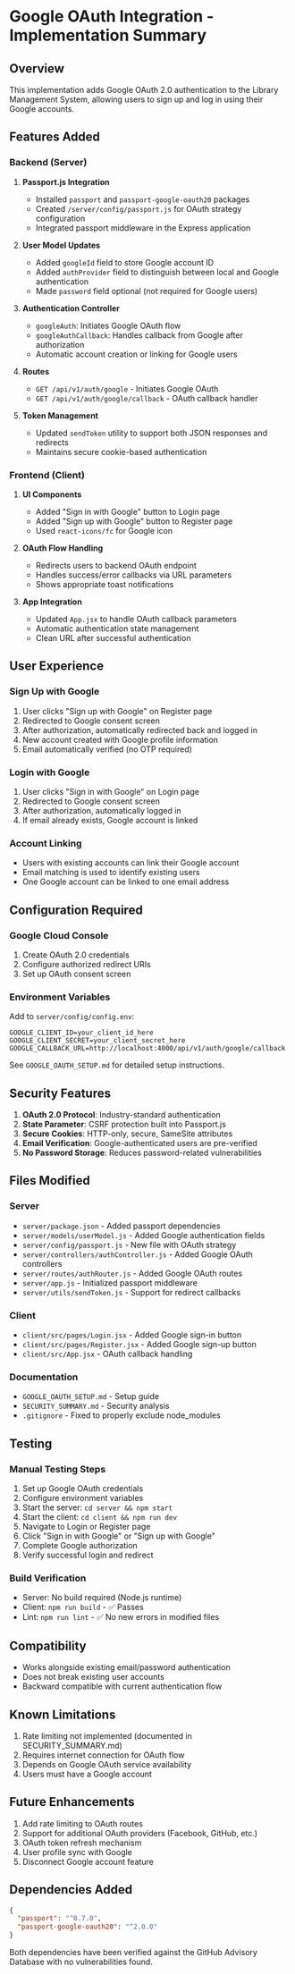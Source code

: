 # Google OAuth Integration - Implementation Summary

## Overview
This implementation adds Google OAuth 2.0 authentication to the Library Management System, allowing users to sign up and log in using their Google accounts.

## Features Added

### Backend (Server)
1. **Passport.js Integration**
   - Installed `passport` and `passport-google-oauth20` packages
   - Created `/server/config/passport.js` for OAuth strategy configuration
   - Integrated passport middleware in the Express application

2. **User Model Updates**
   - Added `googleId` field to store Google account ID
   - Added `authProvider` field to distinguish between local and Google authentication
   - Made `password` field optional (not required for Google users)

3. **Authentication Controller**
   - `googleAuth`: Initiates Google OAuth flow
   - `googleAuthCallback`: Handles callback from Google after authorization
   - Automatic account creation or linking for Google users

4. **Routes**
   - `GET /api/v1/auth/google` - Initiates Google OAuth
   - `GET /api/v1/auth/google/callback` - OAuth callback handler

5. **Token Management**
   - Updated `sendToken` utility to support both JSON responses and redirects
   - Maintains secure cookie-based authentication

### Frontend (Client)
1. **UI Components**
   - Added "Sign in with Google" button to Login page
   - Added "Sign up with Google" button to Register page
   - Used `react-icons/fc` for Google icon

2. **OAuth Flow Handling**
   - Redirects users to backend OAuth endpoint
   - Handles success/error callbacks via URL parameters
   - Shows appropriate toast notifications

3. **App Integration**
   - Updated `App.jsx` to handle OAuth callback parameters
   - Automatic authentication state management
   - Clean URL after successful authentication

## User Experience

### Sign Up with Google
1. User clicks "Sign up with Google" on Register page
2. Redirected to Google consent screen
3. After authorization, automatically redirected back and logged in
4. New account created with Google profile information
5. Email automatically verified (no OTP required)

### Login with Google
1. User clicks "Sign in with Google" on Login page
2. Redirected to Google consent screen
3. After authorization, automatically logged in
4. If email already exists, Google account is linked

### Account Linking
- Users with existing accounts can link their Google account
- Email matching is used to identify existing users
- One Google account can be linked to one email address

## Configuration Required

### Google Cloud Console
1. Create OAuth 2.0 credentials
2. Configure authorized redirect URIs
3. Set up OAuth consent screen

### Environment Variables
Add to `server/config/config.env`:
```env
GOOGLE_CLIENT_ID=your_client_id_here
GOOGLE_CLIENT_SECRET=your_client_secret_here
GOOGLE_CALLBACK_URL=http://localhost:4000/api/v1/auth/google/callback
```

See `GOOGLE_OAUTH_SETUP.md` for detailed setup instructions.

## Security Features

1. **OAuth 2.0 Protocol**: Industry-standard authentication
2. **State Parameter**: CSRF protection built into Passport.js
3. **Secure Cookies**: HTTP-only, secure, SameSite attributes
4. **Email Verification**: Google-authenticated users are pre-verified
5. **No Password Storage**: Reduces password-related vulnerabilities

## Files Modified

### Server
- `server/package.json` - Added passport dependencies
- `server/models/userModel.js` - Added Google authentication fields
- `server/config/passport.js` - New file with OAuth strategy
- `server/controllers/authController.js` - Added Google OAuth controllers
- `server/routes/authRouter.js` - Added Google OAuth routes
- `server/app.js` - Initialized passport middleware
- `server/utils/sendToken.js` - Support for redirect callbacks

### Client
- `client/src/pages/Login.jsx` - Added Google sign-in button
- `client/src/pages/Register.jsx` - Added Google sign-up button
- `client/src/App.jsx` - OAuth callback handling

### Documentation
- `GOOGLE_OAUTH_SETUP.md` - Setup guide
- `SECURITY_SUMMARY.md` - Security analysis
- `.gitignore` - Fixed to properly exclude node_modules

## Testing

### Manual Testing Steps
1. Set up Google OAuth credentials
2. Configure environment variables
3. Start the server: `cd server && npm start`
4. Start the client: `cd client && npm run dev`
5. Navigate to Login or Register page
6. Click "Sign in with Google" or "Sign up with Google"
7. Complete Google authorization
8. Verify successful login and redirect

### Build Verification
- Server: No build required (Node.js runtime)
- Client: `npm run build` - ✅ Passes
- Lint: `npm run lint` - ✅ No new errors in modified files

## Compatibility

- Works alongside existing email/password authentication
- Does not break existing user accounts
- Backward compatible with current authentication flow

## Known Limitations

1. Rate limiting not implemented (documented in SECURITY_SUMMARY.md)
2. Requires internet connection for OAuth flow
3. Depends on Google OAuth service availability
4. Users must have a Google account

## Future Enhancements

1. Add rate limiting to OAuth routes
2. Support for additional OAuth providers (Facebook, GitHub, etc.)
3. OAuth token refresh mechanism
4. User profile sync with Google
5. Disconnect Google account feature

## Dependencies Added

```json
{
  "passport": "^0.7.0",
  "passport-google-oauth20": "^2.0.0"
}
```

Both dependencies have been verified against the GitHub Advisory Database with no vulnerabilities found.
